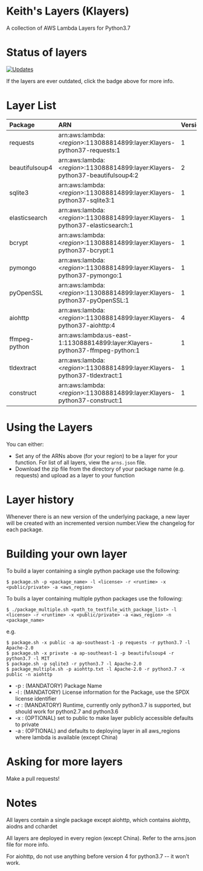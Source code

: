 # Keith's Layers (Klayers)

A collection of AWS Lambda Layers for Python3.7

# Status of layers

[![Updates](https://pyup.io/repos/github/keithrozario/Klayers/shield.svg)](https://pyup.io/repos/github/keithrozario/Klayers/)

If the layers are ever outdated, click the badge above for more info.

# Layer List

| Package        | ARN                                                                             | Version |        
| :------------- |:---------------------------------------------------------------------------     | ------- |
| requests       | arn:aws:lambda:\<*region*>:113088814899:layer:Klayers-python37-requests:1       | 1       |
| beautifulsoup4 | arn:aws:lambda:\<*region*>:113088814899:layer:Klayers-python37-beautifulsoup4:2 | 2       |
| sqlite3        | arn:aws:lambda:\<*region*>:113088814899:layer:Klayers-python37-sqlite3:1        | 1       |
| elasticsearch  | arn:aws:lambda:\<*region*>:113088814899:layer:Klayers-python37-elasticsearch:1  | 1       |
| bcrypt         | arn:aws:lambda:\<*region*>:113088814899:layer:Klayers-python37-bcrypt:1         | 1       |
| pymongo        | arn:aws:lambda:\<*region*>:113088814899:layer:Klayers-python37-pymongo:1        | 1       |
| pyOpenSSL      | arn:aws:lambda:\<*region*>:113088814899:layer:Klayers-python37-pyOpenSSL:1      | 1       |
| aiohttp        | arn:aws:lambda:\<*region*>:113088814899:layer:Klayers-python37-aiohttp:4        | 4       |
| ffmpeg-python  | arn:aws:lambda:us-east-1:113088814899:layer:Klayers-python37-ffmpeg-python:1    | 1       |
| tldextract     | arn:aws:lambda:\<*region*>:113088814899:layer:Klayers-python37-tldextract:1     | 1       |
| construct      | arn:aws:lambda:\<*region*>:113088814899:layer:Klayers-python37-construct:1      | 1       |


# Using the Layers

You can either:
* Set any of the ARNs above (for your region) to be a layer for your function. For list of all layers, view the `arns.json` file.
* Download the zip file from the directory of your package name (e.g. requests) and upload as a layer to your function

# Layer history

Whenever there is an new version of the underlying package, a new layer will be created with an incremented version number.View the changelog for each package.

# Building your own layer

To build a layer containing a single python package use the following:

    $ package.sh -p <package_name> -l <license> -r <runtime> -x <public/private> -a <aws_region>

To buils a layer containing multiple python packages use the following:

	$ ./package_multiple.sh <path_to_textfile_with_package_list> -l <license> -r <runtime> -x <public/private> -a <aws_region> -n <package_name>

e.g.

    $ package.sh -x public -a ap-southeast-1 -p requests -r python3.7 -l Apache-2.0
    $ package.sh -x private -a ap-southeast-1 -p beautifulsoup4 -r python3.7 -l MIT
    $ package.sh -p sqlite3 -r python3.7 -l Apache-2.0
    $ package_multiple.sh -p aiohttp.txt -l Apache-2.0 -r python3.7 -x public -n aiohttp

* -p : (MANDATORY) Package Name
* -l : (MANDATORY) License information for the Package, use the SPDX license identifier
* -r : (MANDATORY) Runtime, currently only python3.7 is supported, but should work for python2.7 and python3.6
* -x : (OPTIONAL) set to public to make layer publicly accessible defaults to private
* -a : (OPTIONAL) and defaults to deploying layer in all aws_regions where lambda is available (except China)

# Asking for more layers

Make a pull requests!

# Notes

All layers contain a single package except aiohttp, which contains aiohttp, aiodns and cchardet

All layers are deployed in every region (except China). Refer to the arns.json file for more info.

For aiohttp, do not use anything before version 4 for python3.7 -- it won't work.
